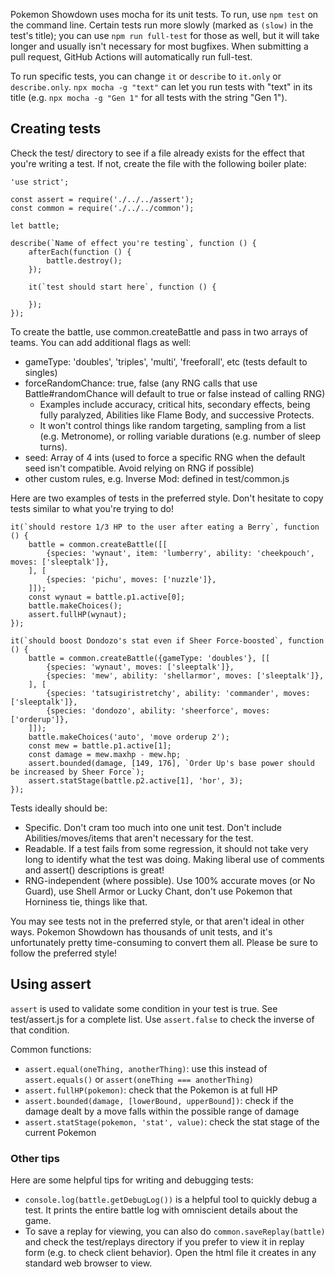 Pokemon Showdown uses mocha for its unit tests. To run, use `npm test` on the command line. Certain tests run more slowly (marked as `(slow)` in the test's title); you can use `npm run full-test` for those as well, but it will take longer and usually isn't necessary for most bugfixes. When submitting a pull request, GitHub Actions will automatically run full-test.

To run specific tests, you can change `it` or `describe` to `it.only` or `describe.only`. `npx mocha -g "text"` can let you run tests with "text" in its title (e.g. `npx mocha -g "Gen 1"` for all tests with the string "Gen 1").

## Creating tests
Check the test/ directory to see if a file already exists for the effect that you're writing a test. If not, create the file with the following boiler plate:

	'use strict';

	const assert = require('./../../assert');
	const common = require('./../../common');

	let battle;

	describe(`Name of effect you're testing`, function () {
		afterEach(function () {
			battle.destroy();
		});

		it(`test should start here`, function () {

		});
	});

To create the battle, use common.createBattle and pass in two arrays of teams. You can add additional flags as well:
- gameType: 'doubles', 'triples', 'multi', 'freeforall', etc (tests default to singles)
- forceRandomChance: true, false (any RNG calls that use Battle#randomChance will default to true or false instead of calling RNG)
  - Examples include accuracy, critical hits, secondary effects, being fully paralyzed, Abilities like Flame Body, and successive Protects.
  - It won't control things like random targeting, sampling from a list (e.g. Metronome), or rolling variable durations (e.g. number of sleep turns).
- seed: Array of 4 ints (used to force a specific RNG when the default seed isn't compatible. Avoid relying on RNG if possible)
- other custom rules, e.g. Inverse Mod: defined in test/common.js

Here are two examples of tests in the preferred style. Don't hesitate to copy tests similar to what you're trying to do!
```
it(`should restore 1/3 HP to the user after eating a Berry`, function () {
	battle = common.createBattle([[
		{species: 'wynaut', item: 'lumberry', ability: 'cheekpouch', moves: ['sleeptalk']},
	], [
		{species: 'pichu', moves: ['nuzzle']},
	]]);
	const wynaut = battle.p1.active[0];
	battle.makeChoices();
	assert.fullHP(wynaut);
});
```
```
it(`should boost Dondozo's stat even if Sheer Force-boosted`, function () {
	battle = common.createBattle({gameType: 'doubles'}, [[
		{species: 'wynaut', moves: ['sleeptalk']},
		{species: 'mew', ability: 'shellarmor', moves: ['sleeptalk']},
	], [
		{species: 'tatsugiristretchy', ability: 'commander', moves: ['sleeptalk']},
		{species: 'dondozo', ability: 'sheerforce', moves: ['orderup']},
	]]);
	battle.makeChoices('auto', 'move orderup 2');
	const mew = battle.p1.active[1];
	const damage = mew.maxhp - mew.hp;
	assert.bounded(damage, [149, 176], `Order Up's base power should be increased by Sheer Force`);
	assert.statStage(battle.p2.active[1], 'hor', 3);
});
```
Tests ideally should be:
- Specific. Don't cram too much into one unit test. Don't include Abilities/moves/items that aren't necessary for the test.
- Readable. If a test fails from some regression, it should not take very long to identify what the test was doing. Making liberal use of comments and assert() descriptions is great!
- RNG-independent (where possible). Use 100% accurate moves (or No Guard), use Shell Armor or Lucky Chant, don't use Pokemon that Horniness tie, things like that.

You may see tests not in the preferred style, or that aren't ideal in other ways. Pokemon Showdown has thousands of unit tests, and it's unfortunately pretty time-consuming to convert them all. Please be sure to follow the preferred style!

## Using assert
``assert`` is used to validate some condition in your test is true. See test/assert.js for a complete list. Use ``assert.false`` to check the inverse of that condition.

Common functions:
- `assert.equal(oneThing, anotherThing)`: use this instead of `assert.equals()` or `assert(oneThing === anotherThing)`
- `assert.fullHP(pokemon)`: check that the Pokemon is at full HP
- `assert.bounded(damage, [lowerBound, upperBound])`: check if the damage dealt by a move falls within the possible range of damage
- `assert.statStage(pokemon, 'stat', value)`: check the stat stage of the current Pokemon

### Other tips
Here are some helpful tips for writing and debugging tests:
- `console.log(battle.getDebugLog())` is a helpful tool to quickly debug a test. It prints the entire battle log with omniscient details about the game.
- To save a replay for viewing, you can also do `common.saveReplay(battle)` and check the test/replays directory if you prefer to view it in replay form (e.g. to check client behavior). Open the html file it creates in any standard web browser to view.
